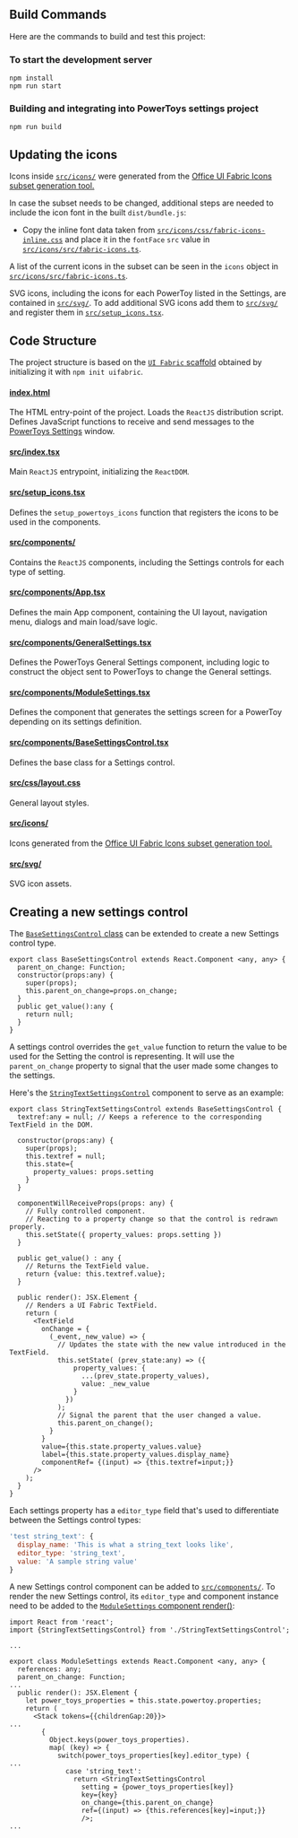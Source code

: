 ## Build Commands

Here are the commands to build and test this project:

### To start the development server

```
npm install
npm run start
```

### Building and integrating into PowerToys settings project

```
npm run build
```

## Updating the icons

Icons inside [`src/icons/`](/src/settings-web/src/icons/) were generated from the [Office UI Fabric Icons subset generation tool.](https://uifabricicons.azurewebsites.net/)

In case the subset needs to be changed, additional steps are needed to include the icon font in the built `dist/bundle.js`:
- Copy the inline font data taken from [`src/icons/css/fabric-icons-inline.css`](src/icons/css/fabric-icons-inline.css) and place it in the `fontFace` `src` value in [`src/icons/src/fabric-icons.ts`](src/icons/src/fabric-icons.ts).

A list of the current icons in the subset can be seen in the `icons` object in [`src/icons/src/fabric-icons.ts`](src/icons/src/fabric-icons.ts).

SVG icons, including the icons for each PowerToy listed in the Settings, are contained in [`src/svg/`](src/svg/). To add additional SVG icons add them to [`src/svg/`](src/svg/) and register them in [`src/setup_icons.tsx`](src/setup_icons.tsx).

## Code Structure

The project structure is based on the [`UI Fabric` scaffold](https://developer.microsoft.com/en-us/fabric#/get-started/web#option-1-quick-start) obtained by initializing it with `npm init uifabric`.

#### [index.html](/src/settings-web/index.html)
The HTML entry-point of the project.
Loads the `ReactJS` distribution script.
Defines JavaScript functions to receive and send messages to the [PowerToys Settings](/src/editor) window.

#### [src/index.tsx](/src/settings-web/src/index.tsx)
Main `ReactJS` entrypoint, initializing the `ReactDOM`.

#### [src/setup_icons.tsx](/src/settings-web/src/setup_icons.tsx)
Defines the `setup_powertoys_icons` function that registers the icons to be used in the components.

#### [src/components/](/src/settings-web/src/components/)
Contains the `ReactJS` components, including the Settings controls for each type of setting.

#### [src/components/App.tsx](/src/settings-web/src/components/App.tsx)
Defines the main App component, containing the UI layout, navigation menu, dialogs and main load/save logic.

#### [src/components/GeneralSettings.tsx](/src/settings-web/src/components/GeneralSettings.tsx)
Defines the PowerToys General Settings component, including logic to construct the object sent to PowerToys to change the General settings.

#### [src/components/ModuleSettings.tsx](/src/settings-web/src/components/ModuleSettings.tsx)
Defines the component that generates the settings screen for a PowerToy depending on its settings definition.

#### [src/components/BaseSettingsControl.tsx](/src/settings-web/src/components/BaseSettingsControl.tsx)
Defines the base class for a Settings control.

#### [src/css/layout.css](/src/settings-web/src/css/layout.css)
General layout styles.

#### [src/icons/](/src/settings-web/src/icons/)
Icons generated from the [Office UI Fabric Icons subset generation tool.](https://uifabricicons.azurewebsites.net/)

#### [src/svg/](/src/settings-web/src/svg/)
SVG icon assets.

## Creating a new settings control

The [`BaseSettingsControl` class](/src/settings-web/src/components/BaseSettingsControl.tsx) can be extended to create a new Settings control type.

```tsx
export class BaseSettingsControl extends React.Component <any, any> {
  parent_on_change: Function;
  constructor(props:any) {
    super(props);
    this.parent_on_change=props.on_change;
  }
  public get_value():any {
    return null;
  }
}
```

A settings control overrides the `get_value` function to return the value to be used for the Setting the control is representing.
It will use the `parent_on_change` property to signal that the user made some changes to the settings.

Here's the [`StringTextSettingsControl`](/src/settings-web/src/components/StringTextSettingsControl.tsx) component to serve as an example:

```tsx
export class StringTextSettingsControl extends BaseSettingsControl {
  textref:any = null; // Keeps a reference to the corresponding TextField in the DOM.

  constructor(props:any) {
    super(props);
    this.textref = null;
    this.state={
      property_values: props.setting
    }
  }

  componentWillReceiveProps(props: any) {
    // Fully controlled component.
    // Reacting to a property change so that the control is redrawn properly.
    this.setState({ property_values: props.setting })
  }

  public get_value() : any {
    // Returns the TextField value.
    return {value: this.textref.value};
  }

  public render(): JSX.Element {
    // Renders a UI Fabric TextField.
    return (
      <TextField
        onChange = {
          (_event,_new_value) => {
            // Updates the state with the new value introduced in the TextField.
            this.setState( (prev_state:any) => ({
                property_values: {
                  ...(prev_state.property_values),
                  value: _new_value
                }
              })
            );
            // Signal the parent that the user changed a value.
            this.parent_on_change();
          }
        }
        value={this.state.property_values.value}
        label={this.state.property_values.display_name}
        componentRef= {(input) => {this.textref=input;}}
      />
    );
  }
}
```

Each settings property has a `editor_type` field that's used to differentiate between the Settings control types:
```js
'test string_text': {
  display_name: 'This is what a string_text looks like',
  editor_type: 'string_text',
  value: 'A sample string value'
}
```

A new Settings control component can be added to [`src/components/`](/src/settings-web/src/components/).
To render the new Settings control, its `editor_type` and component instance need to be added to the [`ModuleSettings` component render()](/src/settings-web/src/components/ModuleSettings.tsx):
```tsx
import React from 'react';
import {StringTextSettingsControl} from './StringTextSettingsControl';

...

export class ModuleSettings extends React.Component <any, any> {
  references: any;
  parent_on_change: Function;
...
  public render(): JSX.Element {
    let power_toys_properties = this.state.powertoy.properties;
    return (
      <Stack tokens={{childrenGap:20}}>
...
        {
          Object.keys(power_toys_properties).
          map( (key) => {
            switch(power_toys_properties[key].editor_type) {
...
              case 'string_text':
                return <StringTextSettingsControl
                  setting = {power_toys_properties[key]}
                  key={key}
                  on_change={this.parent_on_change}
                  ref={(input) => {this.references[key]=input;}}
                  />;
...
```
